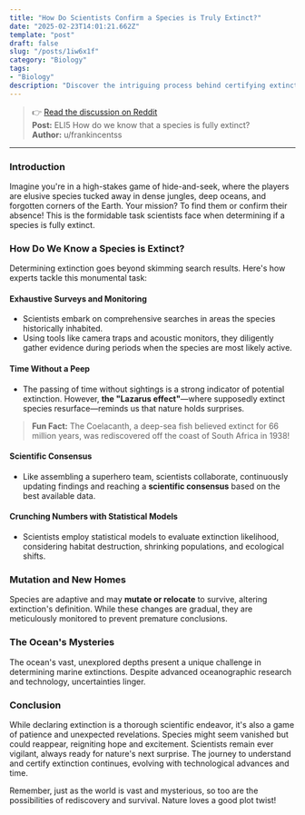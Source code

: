```yaml
---
title: "How Do Scientists Confirm a Species is Truly Extinct?"
date: "2025-02-23T14:01:21.662Z"
template: "post"
draft: false
slug: "/posts/1iw6x1f"
category: "Biology"
tags:
- "Biology"
description: "Discover the intriguing process behind certifying extinction and the surprises nature holds."
---
```

>👉 [Read the discussion on Reddit](https://www.reddit.com/r/explainlikeimfive/comments/1iw6x1f)  
>**Post:** ELI5 How do we know that a species is fully extinct?  
>**Author:** u/frankincentss  
---

### Introduction

Imagine you're in a high-stakes game of hide-and-seek, where the players are elusive species tucked away in dense jungles, deep oceans, and forgotten corners of the Earth. Your mission? To find them or confirm their absence! This is the formidable task scientists face when determining if a species is fully extinct.

### How Do We Know a Species is Extinct?

Determining extinction goes beyond skimming search results. Here's how experts tackle this monumental task:

#### **Exhaustive Surveys and Monitoring**

- Scientists embark on comprehensive searches in areas the species historically inhabited.
- Using tools like camera traps and acoustic monitors, they diligently gather evidence during periods when the species are most likely active.

#### **Time Without a Peep**

- The passing of time without sightings is a strong indicator of potential extinction. However, **the "Lazarus effect"**—where supposedly extinct species resurface—reminds us that nature holds surprises.

> **Fun Fact:** The Coelacanth, a deep-sea fish believed extinct for 66 million years, was rediscovered off the coast of South Africa in 1938!

#### **Scientific Consensus**

- Like assembling a superhero team, scientists collaborate, continuously updating findings and reaching a **scientific consensus** based on the best available data.
  
#### **Crunching Numbers with Statistical Models**

- Scientists employ statistical models to evaluate extinction likelihood, considering habitat destruction, shrinking populations, and ecological shifts.

### Mutation and New Homes

Species are adaptive and may **mutate or relocate** to survive, altering extinction's definition. While these changes are gradual, they are meticulously monitored to prevent premature conclusions.

### The Ocean's Mysteries

The ocean's vast, unexplored depths present a unique challenge in determining marine extinctions. Despite advanced oceanographic research and technology, uncertainties linger.

### Conclusion

While declaring extinction is a thorough scientific endeavor, it's also a game of patience and unexpected revelations. Species might seem vanished but could reappear, reigniting hope and excitement. Scientists remain ever vigilant, always ready for nature's next surprise. The journey to understand and certify extinction continues, evolving with technological advances and time.

Remember, just as the world is vast and mysterious, so too are the possibilities of rediscovery and survival. Nature loves a good plot twist!
